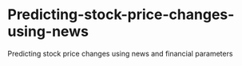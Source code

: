 # Predicting-stock-price-changes-using-news
 Predicting stock price changes using news and financial parameters
